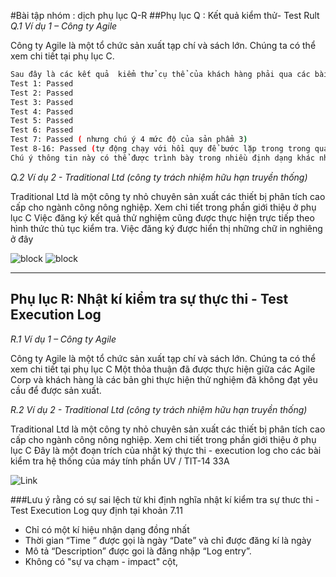 #Bài tập nhóm : dịch phụ lục Q-R
##Phụ lục Q : Kết quả kiểm thử- Test Rult
*Q.1 Ví dụ 1 – Công ty Agile*

Công ty Agile là một tổ chức sản xuất tạp chí và sách lớn. Chúng ta có thể xem chi tiết tại phụ lục C.

```sh
Sau đây là các kết quả  kiểm thử cụ thể của khách hàng phải qua các bài kiểm tra tests . Kết quả lấy được  thực tế và dữ liệu có thể được xem trên trang web của dự án (www.xxx.test.agiffie.org).
Test 1: Passed
Test 2: Passed
Test 3: Passed
Test 4: Passed
Test 5: Passed
Test 6: Passed
Test 7: Passed ( nhưng chú ý 4 mức độ của sản phẩm 3)
Test 8-16: Passed (tự động chạy với hồi quy để bước lặp trong trong quá khứ).
Chú ý thông tin này có thể được trình bày trong nhiều định dạng khác nhau, ví dụ báo cáo, thuyết trình, hoặc bằng cách viết.
```

*Q.2 Ví dụ 2 - Traditional Ltd (công ty trách nhiệm hữu hạn truyền thống)*

Traditional Ltd là một công ty nhỏ chuyên sản xuất các thiết bị phân tích cao cấp cho ngành công nông nghiệp. Xem chi tiết trong phần giới thiệu ở phụ lục C
Việc đăng ký kết quả thử nghiệm cũng được thực hiện trực tiếp theo hình thức thủ tục kiểm tra. Việc đăng ký được hiển thị những chữ in nghiêng ở đây

![block](http://prntscr.com/decmm4)
![block](https://www.google.com/search?tbs=sbi:AMhZZivVrwzQc3N7-XomNp_1MqRNBM_1PF6ACLXPpT0Z-DL3Y052HBBtRQ-79xNpx9Ydt-Z1zxEl8NKVQzRS9vfu3BjVBWx6Qmmco30-CjWxycepDbx74IlQBO7yhCM6WOo5UeehqsgJsPN5RH4F5PTAz4FcU36F073tfGBIN3bmdj4HQbGUQa3mlUfc1WhTB5is5PNdPbzuZ2lIj0lQWg_1l-C8DpjFc9k7Plc_1f3V8H7_1nxyXZEbGd7DZPXMZyPhRj-lyC906X-CmrS1rJRE3ZLG-6eGEmqkpWfPTIx-cRt2VvldIllKm1WoOyGRGNAswyi7YMnmhaZjfWlFcTFUbMIkUs6L3fO84Yb76hfYUOMjqEgEZhNTT3rX_1lxFV6kItiwq1GkIRTIPzKuh2OwBn3_1P7M991QoelmI-Mn00M0mB_10LvHDZFFoJk4AZwzbniXYKcefZ8HZerN2n4Emyyc_1LlLc0-vdSLIIRia7j3bzMA8QsT5jm97ddEMfsevTa6dV7tDj9hmbvkyW32Zb_1MN2Aez5Y7lnDtrJoQNxooXynsJfVRrh9vzE-COKOZ-9_1W0Guniiz0WkhZZMGPjMDapjbr0jj-3aoWcYnI8z1-4dCyP8U2E4RsNm-1a_1NKEluR5G3ciR2ZH1dQ9c8-FU5c67tRsAxOIIRWEDzmL0WMysQbRv-OZ2ZqyhkrKoMnvySKssfScW-X4ZQnA-sipxzd6NrAPuLWHNcJSywBNYJIx_1knvcnBK8npr_1vvgB8vMVPdxf9k3nhwiZw5h1T1du9_1T_1CIOtU-QraUkF9eg4lpDYoAVBuFTvot8kJyhHLSNaraW6mxipLswPwCCDFyOr_1gdxgXpW4bZqm2etaQMBieCJaS5y5ddUJZLr1LUWcuYpWf2QO5FJCc8sfk6zTRCPy5H5e0ELya9pOAcAAk8NjT6-66tPgwzkXg6GpzQVkXtLXbg9-bIjt_1YLj60EiHBYCPKZBJS4XjthHptGk0vWV3-d9WCogWosJLPu0VWTiLAJZ6dP4g_1HsIFt4bUWi1ku8MZA_1g0A_1oQA6-nng6hwewht6z_1rbPA-RfoXGPyQHlY7ktJtOHD9pKKXOYK09E5kIdIziY71JJxkojZYSsFrPsJVHBN9KPK_1196hOsdNyVaeM5Gsh6st6x8OTB3ohrB7PkwrIw_1CjNcGFJWLvscQQ1aQOaTN3IkujvyBMlD8jlBB85Ov67ILz5sMR8ORnQAJSTrHdrzT5PQfT-epJ3E7JE0jpZVzPBj2fEal8UH2TK0DbMH-uogrFKE-gT6X6QTh8PD197PvGcA5Rw5LLV3XyYz5N9B1oyt1SPBzEwl4Aw-wyBlTLyE5_12RZE1RtMO0b5Nlxe1o4byxSiUORdSWeYFH4o8Q0v6TSG00tirjXfkj2hdQx-zFpFe9pTeSh_1P08KiEeLj5K6lMLIrmOA7biGoRWOsiQjuq2gCuJFBV8_1LE-bg15VQoOKyvu-QwOqXWDMUhcWPXKAgYfqFVyR5Aa6onkVQSMQ5oDbOHL6qMOlkXlWibcugXgQgBgtkqwfUIv4XPRiRglbKeFUeiGkySHgjHe_1TczW9BIr_1FZS0yvtU_1i_1QMZdLkgX5QMNoiRdz7fUndl8mCyC08j7VAsg&gws_rd=ssl)

-----

## Phụ lục R: Nhật kí kiểm tra sự thực thi - Test Execution Log
*R.1 Ví dụ 1 – Công ty Agile*

Công ty Agile là một tổ chức sản xuất tạp chí và sách lớn. Chúng ta có thể xem chi tiết tại phụ lục C
Một thỏa thuận đã được thực hiện giữa các Agile Corp và khách hàng là các bản ghi thực hiện thử nghiệm đã không đạt yêu cầu để được sản xuất.

*R.2 Ví dụ 2 - Traditional Ltd (công ty trách nhiệm hữu hạn truyền thống)*

Traditional Ltd là một công ty nhỏ chuyên sản xuất các thiết bị phân tích cao cấp cho ngành công nông nghiệp. Xem chi tiết trong phần giới thiệu ở phụ lục C
Đây là một đoạn trích của nhật ký thực thi - execution log cho các bài kiểm tra hệ thống của máy tính phần UV / TIT-14 33A

![Link](http://prntscr.com/decp1m)

###Lưu ý rằng có sự sai lệch từ khi định nghĩa nhật kí kiểm tra sự thưc thi - Test Execution Log quy định tại khoản 7.11

- Chỉ có một kí hiệu nhận dạng đồng nhất 
- Thời gian “Time ” được gọi là ngày “Date” và chỉ được đăng kí là ngày 
- Mô tả  “Description” được goi là đăng nhập  “Log entry”.
- Không có "sự va chạm - impact" cột,



